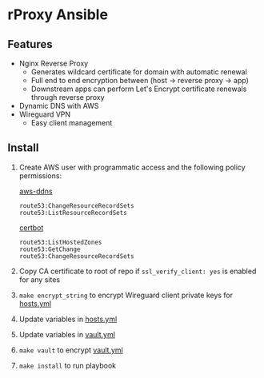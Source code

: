 # rProxy Ansible

## Features
* Nginx Reverse Proxy
  * Generates wildcard certificate for domain with automatic renewal
  * Full end to end encryption between (host -> reverse proxy -> app)
  * Downstream apps can perform Let's Encrypt certificate renewals through reverse proxy
* Dynamic DNS with AWS
* Wireguard VPN
  * Easy client management

## Install
1. Create AWS user with programmatic access and the following policy permissions:

   [aws-ddns](https://github.com/basharkey/aws-ddns)
   
   ```
   route53:ChangeResourceRecordSets
   route53:ListResourceRecordSets
   ```
   
   [certbot](https://certbot-dns-route53.readthedocs.io/en/stable/)
   
   ```
   route53:ListHostedZones
   route53:GetChange
   route53:ChangeResourceRecordSets
   ```
2. Copy CA certificate to root of repo if `ssl_verify_client: yes` is enabled for any sites
3. `make encrypt_string` to encrypt Wireguard client private keys for [hosts.yml](hosts.yml)
4. Update variables in [hosts.yml](hosts.yml)
5. Update variables in [vault.yml](vault.yml)
6. `make vault` to encrypt [vault.yml](vault.yml)
7. `make install` to run playbook
